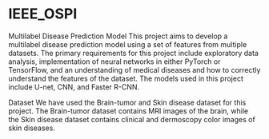 # IEEE_OSPI

Multilabel Disease Prediction Model
This project aims to develop a multilabel disease prediction model using a set of features from multiple datasets. 
The primary requirements for this project include exploratory data analysis, implementation of neural networks in either PyTorch or TensorFlow, 
and an understanding of medical diseases and how to correctly understand the features of the dataset. 
The models used in this project include U-net, CNN, and Faster R-CNN.


Dataset
We have used the Brain-tumor and Skin disease dataset for this project. 
The Brain-tumor dataset contains MRI images of the brain, while 
the Skin disease dataset contains clinical and dermoscopy color images of skin diseases.
